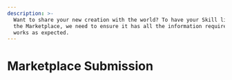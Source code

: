 ```yaml
---
description: >-
  Want to share your new creation with the world? To have your Skill listed in
  the Marketplace, we need to ensure it has all the information required and
  works as expected.
---
```


# Marketplace Submission

